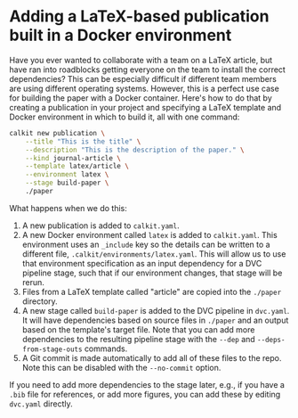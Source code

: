 # Adding a LaTeX-based publication built in a Docker environment

Have you ever wanted to collaborate with a team on a LaTeX article,
but have ran into roadblocks getting everyone on the team to install the
correct dependencies?
This can be especially difficult if different team members are using different
operating systems.
However, this is a perfect use case for building the paper with a Docker
container.
Here's how to do that by creating a publication in your project
and specifying a LaTeX template and Docker environment in which to build it,
all with one command:

```sh
calkit new publication \
    --title "This is the title" \
    --description "This is the description of the paper." \
    --kind journal-article \
    --template latex/article \
    --environment latex \
    --stage build-paper \
    ./paper
```

What happens when we do this:

1. A new publication is added to `calkit.yaml`.
1. A new Docker environment called `latex` is added to `calkit.yaml`.
   This environment uses an `_include` key so the details can be written to
   a different file, `.calkit/environments/latex.yaml`.
   This will allow us to use that environment specification as an input
   dependency for a DVC pipeline stage,
   such that if our environment changes, that stage will be rerun.
1. Files from a LaTeX template called "article" are copied into the `./paper`
   directory.
1. A new stage called `build-paper` is added to the DVC pipeline in `dvc.yaml`.
   It will have dependencies based on source files in `./paper`
   and an output based on the template's target file.
   Note that you can add more dependencies to the resulting pipeline stage
   with the `--dep` and `--deps-from-stage-outs` commands.
1. A Git commit is made automatically to add all of these files to the repo.
   Note this can be disabled with the `--no-commit` option.

If you need to add more dependencies to the stage later,
e.g., if you have a `.bib` file for references,
or add more figures,
you can add these by editing `dvc.yaml` directly.
